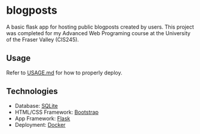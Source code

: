 # blogposts
A basic flask app for hosting public blogposts created by users. This project was completed for my Advanced Web Programing course at the University of the Fraser Valley (CIS245).
## Usage
Refer to [USAGE.md](USAGE.md) for how to properly deploy.
## Technologies
* Database: [SQLite](https://www.sqlite.org/)
* HTML/CSS Framework: [Bootstrap](http://getbootstrap.com/)
* App Framework: [Flask](http://flask.pocoo.org/)
* Deployment: [Docker](https://www.docker.com/)
